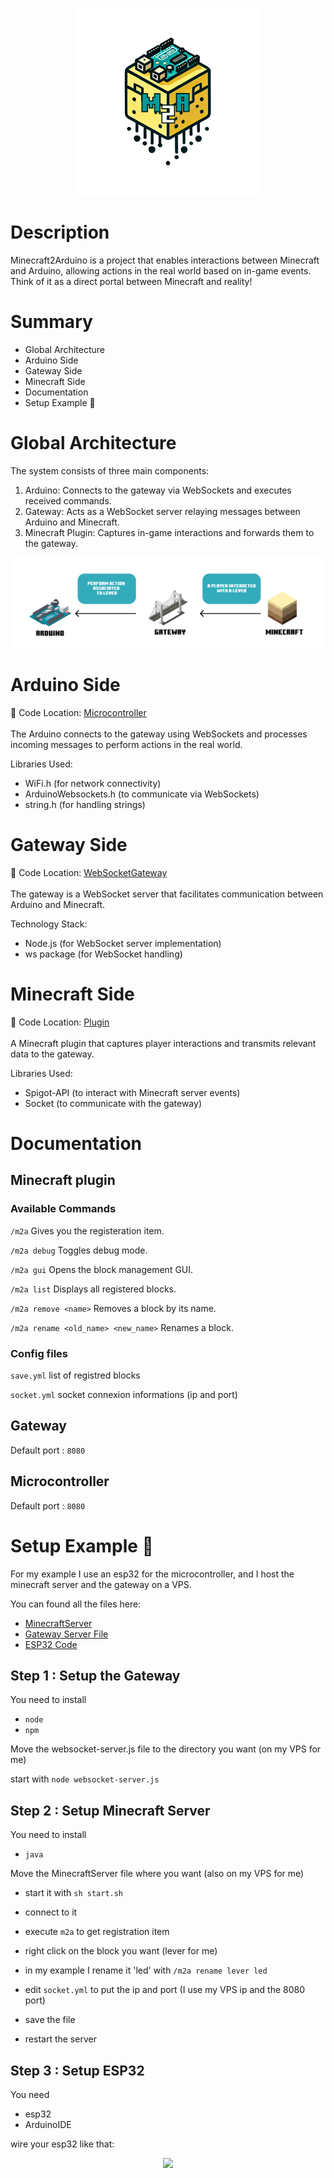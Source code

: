 <p align="center">
  <img src="doc/m2a_logo_txt.png" width="300" height="300" />
</p>

# Description

Minecraft2Arduino is a project that enables interactions between Minecraft and Arduino, allowing actions in the real world based on in-game events. Think of it as a direct portal between Minecraft and reality!


# Summary

- Global Architecture
- Arduino Side
- Gateway Side
- Minecraft Side
- Documentation
- Setup Example 🚀
  
# Global Architecture
The system consists of three main components: <br>
  1. Arduino: Connects to the gateway via WebSockets and executes received commands. <br>
  2. Gateway: Acts as a WebSocket server relaying messages between Arduino and Minecraft. <br>
  3. Minecraft Plugin: Captures in-game interactions and forwards them to the gateway. <br>

<p align="center">
  <img src="doc/architecture.png" />
</p>

# Arduino Side
📂 Code Location: [Microcontroller](./Microcontroller)
<br><br>
The Arduino connects to the gateway using WebSockets and processes incoming messages to perform actions in the real world.

Libraries Used:
- WiFi.h (for network connectivity)
- ArduinoWebsockets.h (to communicate via WebSockets)
- string.h (for handling strings)

# Gateway Side
📂 Code Location: [WebSocketGateway](./WebSocketGateway)
<br><br>
The gateway is a WebSocket server that facilitates communication between Arduino and Minecraft.

Technology Stack:
- Node.js (for WebSocket server implementation)
- ws package (for WebSocket handling)

# Minecraft Side
📂 Code Location: [Plugin](./Plugin)
<br><br>
A Minecraft plugin that captures player interactions and transmits relevant data to the gateway.

Libraries Used:
- Spigot-API (to interact with Minecraft server events)
- Socket (to communicate with the gateway)

# Documentation

## Minecraft plugin 
### Available Commands

```/m2a``` Gives you the registeration item.

```/m2a debug``` Toggles debug mode.

```/m2a gui``` Opens the block management GUI.

```/m2a list``` Displays all registered blocks.

```/m2a remove <name>``` Removes a block by its name.

```/m2a rename <old_name> <new_name>``` Renames a block.

### Config files

```save.yml``` list of registred blocks

```socket.yml``` socket connexion informations (ip and port)

## Gateway

Default port : ```8080```

## Microcontroller

Default port : ```8080```

# Setup Example 🚀

For my example I use an esp32 for the microcontroller, and I host the minecraft server and the gateway on a VPS. 

You can found all the files here:

- [MinecraftServer](./MinecraftServer)
- [Gateway Server File](./WebSocketGateway/websocket-server.js)
- [ESP32 Code](./Microcontroller/esp32_test.ino)

## Step 1 : Setup the Gateway

You need to install


- ```node```
- ```npm```


Move the websocket-server.js file to the directory you want (on my VPS for me)


start with ```node websocket-server.js```

## Step 2 : Setup Minecraft Server

You need to install


- ```java```

Move the MinecraftServer file where you want (also on my VPS for me)

- start it with ```sh start.sh```

- connect to it

- execute ```m2a``` to get registration item

- right click on the block you want (lever for me)

- in my example I rename it 'led' with ```/m2a rename lever led```

- edit ```socket.yml``` to put the ip and port (I use my VPS ip and the 8080 port)

- save the file

- restart the server

## Step 3 : Setup ESP32

You need
- esp32
- ArduinoIDE

wire your esp32 like that:
<p align="center">
  <img src="doc/wiring.png" />
</p>





